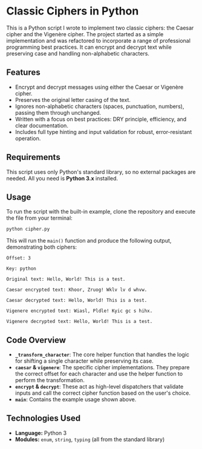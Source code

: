 # Classic Ciphers in Python

This is a Python script I wrote to implement two classic ciphers: the Caesar cipher and the Vigenère cipher. The project started as a simple implementation and was refactored to incorporate a range of professional programming best practices. It can encrypt and decrypt text while preserving case and handling non-alphabetic characters.



## Features

- Encrypt and decrypt messages using either the Caesar or Vigenère cipher.
- Preserves the original letter casing of the text.
- Ignores non-alphabetic characters (spaces, punctuation, numbers), passing them through unchanged.
- Written with a focus on best practices: DRY principle, efficiency, and clear documentation.
- Includes full type hinting and input validation for robust, error-resistant operation.

## Requirements

This script uses only Python's standard library, so no external packages are needed. All you need is **Python 3.x** installed.

## Usage

To run the script with the built-in example, clone the repository and execute the file from your terminal:

```sh
python cipher.py
```

This will run the `main()` function and produce the following output, demonstrating both ciphers:

```
Offset: 3

Key: python

Original text: Hello, World! This is a test.

Caesar encrypted text: Khoor, Zruog! Wklv lv d whvw.

Caesar decrypted text: Hello, World! This is a test.

Vigenere encrypted text: Wiasl, Pldle! Kyic gc s hihx.

Vigenere decrypted text: Hello, World! This is a test.
```

## Code Overview

- **`_transform_character`**: The core helper function that handles the logic for shifting a single character while preserving its case.
- **`caesar` & `vigenere`**: The specific cipher implementations. They prepare the correct offset for each character and use the helper function to perform the transformation.
- **`encrypt` & `decrypt`**: These act as high-level dispatchers that validate inputs and call the correct cipher function based on the user's choice.
- **`main`**: Contains the example usage shown above.

## Technologies Used

- **Language:** Python 3
- **Modules:** `enum`, `string`, `typing` (all from the standard library)
